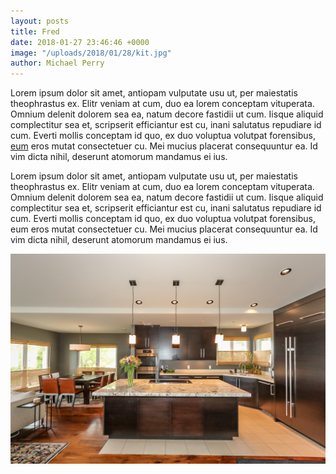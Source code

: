 ```yaml
---
layout: posts
title: Fred
date: 2018-01-27 23:46:46 +0000
image: "/uploads/2018/01/28/kit.jpg"
author: Michael Perry
---
```

Lorem ipsum dolor sit amet, antiopam vulputate usu ut, per maiestatis theophrastus ex. Elitr veniam at cum, duo ea lorem conceptam vituperata. Omnium delenit dolorem sea ea, natum decore fastidii ut cum. Iisque aliquid complectitur sea et, scripserit efficiantur est cu, inani salutatus repudiare id cum. Everti mollis conceptam id quo, ex duo voluptua volutpat forensibus, [eum](http://google.com) eros mutat consectetuer cu. Mei mucius placerat consequuntur ea. Id vim dicta nihil, deserunt atomorum mandamus ei ius.

Lorem ipsum dolor sit amet, antiopam vulputate usu ut, per maiestatis theophrastus ex. Elitr veniam at cum, duo ea lorem conceptam vituperata. Omnium delenit dolorem sea ea, natum decore fastidii ut cum. Iisque aliquid complectitur sea et, scripserit efficiantur est cu, inani salutatus repudiare id cum. Everti mollis conceptam id quo, ex duo voluptua volutpat forensibus, eum eros mutat consectetuer cu. Mei mucius placerat consequuntur ea. Id vim dicta nihil, deserunt atomorum mandamus ei ius.

![](/uploads/2018/01/28/kit.jpg)